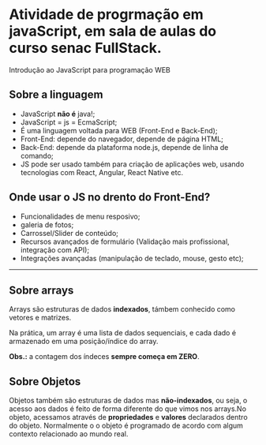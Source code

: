 # Atividade de progrmação em javaScript, em sala de aulas do curso senac FullStack.

Introdução ao JavaScript para programação WEB

## Sobre a linguagem

- JavaScript **não é**  java!;
- JavaScript = js = EcmaScript;
- É uma linguagem voltada para WEB (Front-End e Back-End);
- Front-End: depende do navegador, depende de página HTML;
- Back-End: depende da plataforma node.js, depende de linha de comando;
- JS pode ser usado também para criação de aplicações web, usando tecnologias com React, Angular, React Native etc.

## Onde usar o JS no drento do Front-End?

- Funcionalidades de menu resposivo;
- galeria de fotos;
- Carrossel/Slider de conteúdo;
- Recursos avançados de formulário (Validação mais profissional, integração com API);
- Integrações avançadas (manipulação de teclado, mouse, gesto etc);

---
## Sobre arrays

Arrays são estruturas de dados **indexados**, támbem conhecido como vetores e matrizes.

Na prática, um array é uma lista de dados sequenciais, e cada dado é armazenado em uma posição/índice do array.

**Obs.:** a contagem dos índeces **sempre começa em ZERO**.

## Sobre Objetos

Objetos também são estruturas de dados mas **não-indexados**, ou seja, o acesso aos dados é feito de forma diferente do que vimos nos arrays.No objeto, acessamos através de **propriedades** e **valores** declarados dentro do objeto.
Normalmente o o objeto é programado de acordo com algum contexto relacionado ao mundo real.